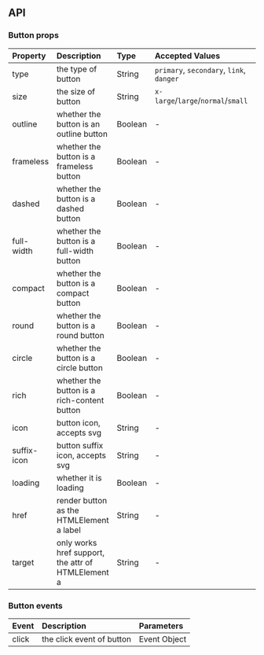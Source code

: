## API

### Button props

| Property    | Description                                        | Type    | Accepted Values                          | Default  |
| :---------- | :------------------------------------------------- | :------ | :--------------------------------------- | :------- |
| type        | the type of button                                 | String  | `primary`, `secondary`, `link`, `danger` | -        |
| size        | the size of button                                 | String  | `x-large`/`large`/`normal`/`small`       | `normal` |
| outline     | whether the button is an outline button            | Boolean | -                                        | `false`  |
| frameless   | whether the button is a frameless button           | Boolean | -                                        | `false`  |
| dashed      | whether the button is a dashed button              | Boolean | -                                        | `false`  |
| full-width  | whether the button is a full-width button          | Boolean | -                                        | `false`  |
| compact     | whether the button is a compact button             | Boolean | -                                        | `false`  |
| round       | whether the button is a round button               | Boolean | -                                        | `false`  |
| circle      | whether the button is a circle button              | Boolean | -                                        | `false`  |
| rich        | whether the button is a rich-content button        | Boolean | -                                        | `false`  |
| icon        | button icon, accepts svg                           | String  | -                                        | -        |
| suffix-icon | button suffix icon, accepts svg                    | String  | -                                        | -        |
| loading     | whether it is loading                              | Boolean | -                                        | `false`  |
| href        | render button as the HTMLElement a label           | String  | -                                        | -        |
| target      | only works href support, the attr of HTMLElement a | String  | -                                        | -        |

### Button events

| Event | Description               | Parameters   |
| :---- | :------------------------ | :----------- |
| click | the click event of button | Event Object |
